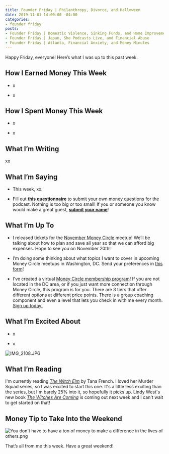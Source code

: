 ```yaml
---
title: Founder Friday | Philanthropy, Divorce, and Halloween
date: 2019-11-01 14:00:00 -04:00
categories:
- founder friday
posts:
- Founder Friday | Domestic Violence, Sinking Funds, and Home Improvements
- Founder Friday | Japan, She Podcasts Live, and Financial Abuse
- Founder Friday | Atlanta, Financial Anxiety, and Money Minutes
---
```


Happy Friday, everyone! Here’s what I was up to this past week.

## **How I Earned Money This Week**

* x

* x

## **How I Spent Money This Week**

* x

* x

## **What I’m Writing**

xx

## **What I’m Saying**

* This week, xx.

* Fill out **[this questionnaire](https://docs.google.com/forms/d/e/1FAIpQLSf75z5itnYO-XOLStoqY5FXwuf8YI37ye5OD21Wv7tBGAqIVQ/viewform)** to submit your own money questions for the podcast. Nothing is too big or too small! If you or someone you know would make a great guest, **[submit your name](https://docs.google.com/forms/d/e/1FAIpQLScz6LcFar3rRZ64vdkdq--A51Ei7pwzL4e8C514tjaeokSMhA/viewform?usp=sf_link)**!

## **What I’m Up To**

* I released tickets for the [November Money Circle](https://www.eventbrite.com/e/saving-all-year-for-big-expenses-tickets-77401711603) meetup! We’ll be talking about how to plan and save all year so that we can afford big expenses. Hope to see you on November 20th!

* I’m doing some thinking about what topics I want to cover in upcoming Money Circle meetups in Washington, DC. Send your preferences in [this form](https://docs.google.com/forms/d/e/1FAIpQLSd9h1xvbIg9UctjkOCfY7hWgAz5O1lOn07xX6ztEyiE3r96Uw/viewform?usp=sf_link)!

* I’ve created a virtual [Money Circle membership program](https://maggiegermano.podia.com/inner-circle)! If you are not located in the DC area, or if you just want more connection through Money Circle, this program is for you. There are 3 tiers that offer different options at different price points. There is a group coaching component and even a level that lets you check in with me every month. [Sign up today!](https://maggiegermano.podia.com/inner-circle)

## **What I’m Excited About**

* x

* x

![IMG_2108.JPG](/uploads/IMG_2108.JPG)

## **What I’m Reading**

I'm currently reading *[The Witch Elm](https://www.goodreads.com/book/show/46007673-the-witch-elm?from_search=true)* by Tana French. I loved her Murder Squad series, so I was excited to start this one. It's a little less exciting than the series, but I'm barely 25% into it, so hopefully it picks up. Lindy West's new book *[The Witches Are Coming](https://www.goodreads.com/book/show/38362811-the-witches-are-coming)* is coming out next week and I can't wait to get started on that!

## **Money Tip to Take Into the Weekend**

![You don't have to have a ton of money to make a difference in the lives of others.png](/uploads/You%20don't%20have%20to%20have%20a%20ton%20of%20money%20to%20make%20a%20difference%20in%20the%20lives%20of%20others.png)

That’s all from me this week. Have a great weekend!